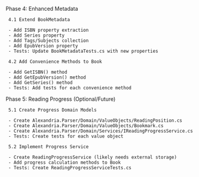Phase 4: Enhanced Metadata

     4.1 Extend BookMetadata

     - Add ISBN property extraction
     - Add Series property
     - Add Tags/Subjects collection
     - Add EpubVersion property
     - Tests: Update BookMetadataTests.cs with new properties

     4.2 Add Convenience Methods to Book

     - Add GetISBN() method
     - Add GetEpubVersion() method
     - Add GetSeries() method
     - Tests: Add tests for each convenience method

Phase 5: Reading Progress (Optional/Future)

     5.1 Create Progress Domain Models

     - Create Alexandria.Parser/Domain/ValueObjects/ReadingPosition.cs
     - Create Alexandria.Parser/Domain/ValueObjects/Bookmark.cs
     - Create Alexandria.Parser/Domain/Services/IReadingProgressService.cs
     - Tests: Create tests for each value object

     5.2 Implement Progress Service

     - Create ReadingProgressService (likely needs external storage)
     - Add progress calculation methods to Book
     - Tests: Create ReadingProgressServiceTests.cs